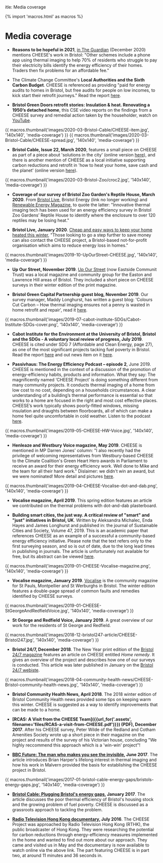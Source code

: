 itle: Media coverage

{% import 'macros.html' as macros %}

# Media coverage

- **Reasons to be hopeful in 2021**, [in The
  Guardian](https://www.theguardian.com/environment/2020/dec/27/reasons-to-be-hopeful)
(December 2020) mentions CHEESE's work in Bristol: "Other schemes include a
phone app using thermal imaging to help 70% of residents who struggle to pay
their electricity bills identify the energy efficiency of their homes. Traders
then fix problems for an affordable fee."

- The Climate Change Committee's **Local Authorities and the Sixth Carbon
  Budget**. CHEESE is referenced as providing "paid for energy audits to homes
in Bristol, but free audits for people on low incomes, to kick start their
retrofit journeys." Read the report
[here](https://www.theccc.org.uk/publication/local-authorities-and-the-sixth-carbon-budget/).

- **Bristol Green Doors retrofit stories: Insulation & heat. Renovating a
  1950’s detached home**, this CSE video reports on the findings from a CHEESE
  survey and remedial action taken by the householder, watch on
  [YouTube](https://www.youtube.com/watch?v=gS2Iq-7ZAsM).

<div class="float-right">
{{ macros.thumbnail('images/2020-03-Bristol-Cable/CHEESE-item.jpg', '140x140', 'media-coverage') }}
{{ macros.thumbnail('images/2020-03-Bristol-Cable/CHEESE-spread.jpg', '140x140', 'media-coverage') }}
</div>

- **Bristol Cable, Issue 22, March 2020**, features a small piece on CHEESE as
  part of a piece about 'solutions in the city'
  (online version [here](https://thebristolcable.org/2020/03/bristol-a-city-of-solutions/)),
  and there is another mention of CHEESE as a local initiative supporting
  carbon reductions and retrofit in 'how to heat your home, save cash and the planet'
  (online version [here](https://thebristolcable.org/2020/03/how-to-heat-your-home-save-cash-and-the-planet/)).

<div class="clearfix"></div>

<div class="float-right">
{{ macros.thumbnail('images/2020-03-Bristol-Zoo/croc2.jpg', '140x140', 'media-coverage') }}
</div>

- **Coverage of our survey of Bristol Zoo Garden's Reptile House, March 2020**.
  From
  [Bristol Live](https://www.bristolpost.co.uk/special-features/bristol-businesses-cut-carbon-green-3956472),
  Bristol Energy (link no longer working)
  and
  [Renewable Energy Magazine](https://www.renewableenergymagazine.com/energy_saving/bristol-zoo-gardensa--reptile-house-uses-20200303),
  to quote the latter: "Innovative thermal imaging tech has been used for an
  energy efficiency survey in Bristol Zoo Gardens’ Reptile House to identify
  where the enclosure to over 120 reptiles may be losing heat."

- **Bristol Live, January 2020**.
  [Cheap and easy ways to keep your home heated this winter](https://www.bristolpost.co.uk/news/bristol-news/cheap-easy-ways-keep-your-3745047),
  "Those looking to go a step further to save money can also contact the CHEESE
  project, a Bristol-based not-for-profit organisation which aims to reduce
  energy loss in homes."

<div class="clearfix"></div>

<div class="float-right">
{{ macros.thumbnail('images/2019-10-UpOurStreet-CHEESE.jpg', '140x140', 'media-coverage') }}
</div>

- **Up Our Street, November 2019**. [Up Our
  Street](https://eastsidecommunitytrust.org.uk/) (now Eastside Communit Trust)
was a local magazine and community group for the Easton and Lawrence Hill areas
of Bristol. They included a short piece on CHEESE surveys in their winter
edition of the print magazine.

<div class="clearfix"></div>

- **Bristol Green Capital Partnership guest blog, November 2019**.
Our survey manager, Maddy Longhurst, has written a guest blog:
'Colours Cut Carbon – How thermal imaging ensures not a penny is wasted in home
retrofit and repair', read it
[here](https://bristolgreencapital.org/colours-cut-carbon-how-thermal-imaging-ensures-not-a-penny-is-wasted-in-home-retrofit-and-repair/). 

<div class="clearfix"></div>
<div class="float-right">
{{ macros.thumbnail('images/2019-07-cabot-institute-SDGs/Cabot-Institute-SDGs-cover.png', '140x140', 'media-coverage') }}
</div>

- **Cabot Institute for the Environment at the University of Bristol, Bristol
  and the SDGs - A voluntary local review of progress, July 2019**. CHEESE is cited
under SDG 7 (Affordable and Clean Energy, page 27), as one of the most
significant projects tacking fuel poverty in Bristol. Read the report
[here](https://www.bristol.ac.uk/media-library/sites/cabot-institute-2018/documents/BRISTOL%20AND%20THE%20SDGs.pdf)
and out news item on it [here](news/2019-07-cabot-institute-sdgs).

<div class="clearfix"></div>

- **Passivhaus: The Energy Efficiency Podcast – episode 2**, June 2019. CHEESE
  is mentioned in the context of a discussion of the promotion of
energy-efficiency habits, products and information. What they say: The
magnificently named ‘CHEESE Project’ is doing something different from many
community projects. It conducts thermal imaging of a home from low cost to no
cost, depending on a households circumstances. A clear understanding of a
building’s thermal performance is essential so that works to a home are focused in
the right and most cost effective places. CHEESE’s work typically shows
poorly-fitted windows, missing insulation and draughts between floorboards, all
of which can make a home feel quite uncomfortable in cold weather. Listen to
the podcast [here](http://podcast.ecoflap.co.uk/podcast/passivhaus/).

<div class="clearfix"></div>
<div class="float-right">
{{ macros.thumbnail('images/2019-05-CHEESE-HW-Voice.jpg', '140x140', 'media-coverage') }}
</div>

- **Henleaze and Westbury Voice magazine, May 2019**. CHEESE is mentioned in
  MP Darren Jones' column: "I also recently had the privilege of welcoming
representatives from Westbury-based CHEESE to the Climate Coalition's Green
Heart Hero awards in Parliament to receive an award for their energy efficiency
work. Well done to Mike and the team for all their hard work." Dislaimer: we
didn't win an award, but we were nominated! More detail and pictures
[here](/news/2019-03-11-Green-Heart-Hero-awards).

<div class="clearfix"></div>
<div class="float-right">
{{ macros.thumbnail('images/2019-04-CHEESE-Vocalise-dot-and-dab.png', '140x140', 'media-coverage') }}
</div>

- **Vocalise magazine, April 2019**. This spring edition features an article we
  contributed on the thermal problems with dot-and-dab plasterboard.

<div class="clearfix"></div>

- **Building smart cities, the just way. A critical review of "smart" and
  "just" initiatives in Bristol, UK**. Written by Aleksandra Michalec, Enda
Hayes and James Longhurst and published in: the journal of Sustainable
Cities and Society, Volume 47, 2019. This is an academic paper that references
CHEESE as an example of a successful a community-based energy efficiency
initiative. Please note that the text refers only to the first surveying
season, and so is out of date, due to the long lead times in publishing in
journals. The article is unfortunately not available
for free, but its abstract can be viewed
[here](https://www.sciencedirect.com/science/article/pii/S2210670717308545).

<div class="clearfix"></div>
<div class="float-right">
{{ macros.thumbnail('images/2019-01-CHEESE-Vocalise-magazine.png', '140x140', 'media-coverage') }}
</div>

- **Vocalise magazine, January 2019**.
  [Vocalise](http://www.vocalisemagazine.org/) is the community magazine for
  St Pauls, Montpellier and St Werburghs in Bristol. The winter edition
features a double-page spread of common faults and remedies identified by
CHEESE surveys.

<div class="clearfix"></div>
<div class="float-right">
{{ macros.thumbnail('images/2019-01-CHEESE-StGeorgeAndRedfieldVoice.jpg', '140x140', 'media-coverage') }}
</div>

- **St George and Redfield Voice, January 2019**. A great overview of our work
  for the residents of St George and Redfield.

<div class="clearfix"></div>
<div class="float-right">
{{ macros.thumbnail('images/2018-12-bristol247-article/CHEESE-Bristol247.jpg', '140x140', 'media-coverage') }}
</div>

- **Bristol 24/7, December 2018**. The New Year print edition of the [Bristol 24/7
  magazine](https://www.bristol247.com) features an article on CHEESE
entitled *Home remedy*. It gives an overview of the project and describes how
one of our surveys is conducted. This article was later published in January on the
[Bristol 24/7 webiste](https://www.bristol247.com/lifestyle/homes-and-gardens/homes-january/).

<div class="clearfix"></div>
<div class="float-right">
{{ macros.thumbnail('images/2018-04-community-health-news/CHEESE-Bristol-community-health-news.jpg', '140x140', 'media-coverage') }}
</div>

- **Bristol Community Health News, April 2018**. The 2018 winter edition of Bristol
  Community Health news provided some tips on keeping warm this winter. CHEESE
  is suggested as a way to identify improvements that can be made to a home.

- **[RCAS: A Visit from the CHEESE Team]({{url_for('.assets', filename='files/RCAS-a-visit-from-CHEESE.pdf')}})
  (PDF), December 2017**. After his CHEESE survey, Peter Wilde of the Redland and Cotham
  Amenities Society wrote up a short piece in their magazine on the project and results of
  the survey of his Victorian house, concluding "We highly reccommend this approach which
  is a 'win-win' project"!

- **[BBC Future: The man who makes you see the
  invisible](http://www.bbc.com/future/story/20170614-thermal-imaging-reveals-the-hidden-heat-lost-from-your-home),
  June 2017**. The article introduces Brian Harper's lifelong interest in
  thermal imaging and how his work in Malvern provided the basis for
  establishing the CHEESE project in Bristol.

<div class="float-right">
{{ macros.thumbnail('images/2017-01-bristol-cable-energy-gaps/bristols-energy-gaps.jpg', '140x140', 'media-coverage') }}
</div>

- **[Bristol Cable: Plugging Bristol's energy
  gaps](https://thebristolcable.org/2017/01/energy-gaps/), January 2017**.
  The article discusses the poor thermal efficiency of Bristol's
  housing stock and the growing problem of fuel poverty. CHEESE is discussed as
  a grassroots approach to tackling the problem.

- **[Radio Television Hong Kong
  documentary](http://podcast.rthk.hk/podcast/item_epi.php?pid=1045&lang=en-US),
  July 2016**. The CHEESE Project was approached by Radio Television Hong Kong
  (RTHK), the public broadcaster of Hong Kong.  They were researching the
  potential for carbon reductions through energy-efficiency measures
  implemented in the home and wanted to find out more about our approach. They
  came and visited us in May and the documentary is now available to watch
  online via the above link.  The part featuring CHEESE is in part two, at
  around 11 minutes and 36 seconds in.
